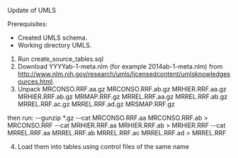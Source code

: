 Update of UMLS

Prerequisites:
- Created UMLS schema.
- Working directory UMLS.

1. Run create_source_tables.sql
2. Download YYYYab-1-meta.nlm (for example 2014ab-1-meta.nlm) from http://www.nlm.nih.gov/research/umls/licensedcontent/umlsknowledgesources.html.
3. Unpack 
MRCONSO.RRF.aa.gz 
MRCONSO.RRF.ab.gz 
MRHIER.RRF.aa.gz
MRHIER.RRF.ab.gz
MRMAP.RRF.gz
MRREL.RRF.aa.gz
MRREL.RRF.ab.gz
MRREL.RRF.ac.gz
MRREL.RRF.ad.gz
MRSMAP.RRF.gz

then run:
--gunzip *.gz
--cat MRCONSO.RRF.aa MRCONSO.RRF.ab > MRCONSO.RRF
--cat MRHIER.RRF.aa MRHIER.RRF.ab > MRHIER.RRF
--cat MRREL.RRF.aa MRREL.RRF.ab MRREL.RRF.ac MRREL.RRF.ad > MRREL.RRF

4. Load them into tables using control files of the same name
